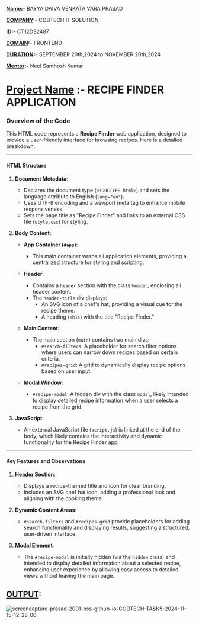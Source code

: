 **<ins>Name</ins>:-** BAYYA DAIVA VENKATA VARA PRASAD

**<ins>COMPANY</ins>:-** CODTECH IT SOLUTION

**<ins>ID</ins>:-** CT12DS2487

**<ins>DOMAIN</ins>:-** FRONTEND

**<ins>DURATION</ins>:-** SEPTEMBER 20th,2024 to NOVEMBER 20th,2024

**<ins>Mentor</ins>:-** Neel Santhosh Kumar

# <ins>Project Name</ins> :- RECIPE FINDER APPLICATION

### Overview of the Code

This HTML code represents a **Recipe Finder** web application, designed to provide a user-friendly interface for browsing recipes. Here is a detailed breakdown:

---

#### **HTML Structure**

1. **Document Metadata**:
   - Declares the document type (`<!DOCTYPE html>`) and sets the language attribute to English (`lang="en"`).
   - Uses UTF-8 encoding and a viewport meta tag to enhance mobile responsiveness.
   - Sets the page title as "Recipe Finder" and links to an external CSS file (`style.css`) for styling.

2. **Body Content**:
   - **App Container (`#app`)**:
     - This main container wraps all application elements, providing a centralized structure for styling and scripting.
   
   - **Header**:
     - Contains a `header` section with the class `header`, enclosing all header content.
     - The `header-title` div displays:
       - An SVG icon of a chef's hat, providing a visual cue for the recipe theme.
       - A heading (`<h1>`) with the title "Recipe Finder."

   - **Main Content**:
     - The main section (`main`) contains two main divs:
       - `#search-filters`: A placeholder for search filter options where users can narrow down recipes based on certain criteria.
       - `#recipes-grid`: A grid to dynamically display recipe options based on user input.

   - **Modal Window**:
     - `#recipe-modal`: A hidden div with the class `modal`, likely intended to display detailed recipe information when a user selects a recipe from the grid.

3. **JavaScript**:
   - An external JavaScript file (`script.js`) is linked at the end of the body, which likely contains the interactivity and dynamic functionality for the Recipe Finder app.

---

#### **Key Features and Observations**

1. **Header Section**:
   - Displays a recipe-themed title and icon for clear branding.
   - Includes an SVG chef hat icon, adding a professional look and aligning with the cooking theme.

2. **Dynamic Content Areas**:
   - `#search-filters` and `#recipes-grid` provide placeholders for adding search functionality and displaying results, suggesting a structured, user-driven interface.
   
3. **Modal Element**:
   - The `#recipe-modal` is initially hidden (via the `hidden` class) and intended to display detailed information about a selected recipe, enhancing user experience by allowing easy access to detailed views without leaving the main page.

## <ins>OUTPUT</ins>:

![screencapture-prasad-2001-oss-github-io-CODTECH-TASK5-2024-11-15-12_28_00](https://github.com/user-attachments/assets/90e9780b-2675-4db5-850a-266432aa0499)
